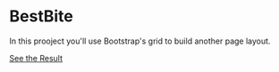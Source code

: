 # BestBite



In this prooject you'll use Bootstrap's grid to build another page layout.




[See the Result](https://denishromenko.gitbooks.io/codeacademy_doc/content/html_css_projects/adoptly.html)


